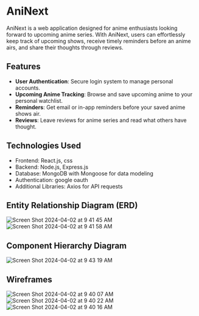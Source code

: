 # AniNext

AniNext is a web application designed for anime enthusiasts looking forward to upcoming anime series. With AniNext, users can effortlessly keep track of upcoming shows, receive timely reminders before an anime airs, and share their thoughts through reviews.

## Features

- **User Authentication**: Secure login system to manage personal accounts.
- **Upcoming Anime Tracking**: Browse and save upcoming anime to your personal watchlist.
- **Reminders**: Get email or in-app reminders before your saved anime shows air.
- **Reviews**: Leave reviews for anime series and read what others have thought.

## Technologies Used

- Frontend: React.js, css
- Backend: Node.js, Express.js
- Database: MongoDB with Mongoose for data modeling
- Authentication: google oauth
- Additional Libraries: Axios for API requests

## Entity Relationship Diagram (ERD)

![Screen Shot 2024-04-02 at 9 41 45 AM](https://github.com/whoever11/AniNext/assets/148389997/bd6273b0-af3a-4e44-a562-1b506453b1ef)
![Screen Shot 2024-04-02 at 9 41 58 AM](https://github.com/whoever11/AniNext/assets/148389997/c1607ec6-349a-4462-8b0c-f28ac7c1a5f2)



## Component Hierarchy Diagram

![Screen Shot 2024-04-02 at 9 43 19 AM](https://github.com/whoever11/AniNext/assets/148389997/60b2f934-1a94-46b9-a6d1-8c1b60ac7341)


## Wireframes

![Screen Shot 2024-04-02 at 9 40 07 AM](https://github.com/whoever11/AniNext/assets/148389997/2e1b6d1e-101e-4ad8-b616-4a53ac1efbf7)
![Screen Shot 2024-04-02 at 9 40 22 AM](https://github.com/whoever11/AniNext/assets/148389997/0c98e844-c174-479e-9b4f-72faefcfee48)
![Screen Shot 2024-04-02 at 9 40 16 AM](https://github.com/whoever11/AniNext/assets/148389997/eff0d43d-0ba5-42cd-8b5c-687272e64f5d)




